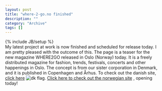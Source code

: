 ```yaml
--- 
layout: post 
title: "where-2-go.no finished"
description: ""
category: "Archive"
tags: []
---
```

{% include JB/setup %}  
My latest project at work is now finished and scheduled for release today. I am pretty pleased with the outcome of this. The page is a teaser for the new magazine WHERE2GO released in Oslo (Norway) today. It is a freely distributed magazine for fashion, trends, festivals, concerts and other happenings in Oslo.
 The concept is from our sister corporation in Denmark, and it is published in Copenhagen and &Aring;rhus. To check out the danish site, <a href="http://www.where2go.dk">click here</a> <img src="http://cdn.umedia.no/img/flag/dk.png" alt="dk flag"/>.
 <a href="http://where-2-go.no">Click here to check out the norwegian site</a> , opening today!
